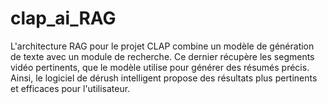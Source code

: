 # clap_ai_RAG
L'architecture RAG pour le projet CLAP combine un modèle de génération de texte avec un module de recherche. Ce dernier récupère les segments vidéo pertinents, que le modèle utilise pour générer des résumés précis. Ainsi, le logiciel de dérush intelligent propose des résultats plus pertinents et efficaces pour l'utilisateur.
